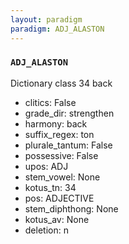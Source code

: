 ```yaml
---
layout: paradigm
paradigm: ADJ_ALASTON
---
```

### ` ADJ_ALASTON `

Dictionary class 34 back
* clitics: False
* grade_dir: strengthen
* harmony: back
* suffix_regex: ton
* plurale_tantum: False
* possessive: False
* upos: ADJ
* stem_vowel: None
* kotus_tn: 34
* pos: ADJECTIVE
* stem_diphthong: None
* kotus_av: None
* deletion: n
